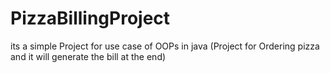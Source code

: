 # PizzaBillingProject
its a simple Project for use case of OOPs in java (Project for Ordering pizza and it will generate the bill at the end)
